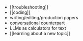 - [[troubleshooting]]
- [[coding]]
- writing/editing/production papers
- conversational counterpart
- LLMs as calculators for text
- [[learning about a new topic]]